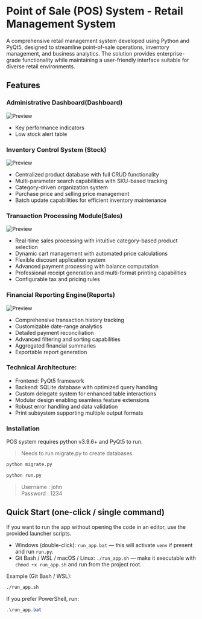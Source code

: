 # Point of Sale (POS) System - Retail Management System

A comprehensive retail management system developed using Python and PyQt5, designed to streamline point-of-sale operations, inventory management, and business analytics. The solution provides enterprise-grade functionality while maintaining a user-friendly interface suitable for diverse retail environments.


## Features

### Administrative Dashboard(Dashboard)

![Preview](https://raw.githubusercontent.com/Nadeera3784/POS_System/master/Data/dashboard.png)
- Key performance indicators 
- Low stock alert table

### Inventory Control System (Stock)

![Preview](https://raw.githubusercontent.com/Nadeera3784/POS_System/master/Data/stock.png)

- Centralized product database with full CRUD functionality
- Multi-parameter search capabilities with SKU-based tracking
- Category-driven organization system
- Purchase price and selling price management
- Batch update capabilities for efficient inventory maintenance


### Transaction Processing Module(Sales)

![Preview](https://raw.githubusercontent.com/Nadeera3784/POS_System/master/Data/sales.png)

- Real-time sales processing with intuitive category-based product selection
- Dynamic cart management with automated price calculations
- Flexible discount application system
- Advanced payment processing with balance computation
- Professional receipt generation and multi-format printing capabilities
- Configurable tax and pricing rules


### Financial Reporting Engine(Reports)

![Preview](https://raw.githubusercontent.com/Nadeera3784/POS_System/master/Data/reports.png)

- Comprehensive transaction history tracking
- Customizable date-range analytics
- Detailed payment reconciliation
- Advanced filtering and sorting capabilities
- Aggregated financial summaries
- Exportable report generation


### Technical Architecture:

- Frontend: PyQt5 framework
- Backend: SQLite database with optimized query handling
- Custom delegate system for enhanced table interactions
- Modular design enabling seamless feature extensions
- Robust error handling and data validation
- Print subsystem supporting multiple output formats


### Installation

POS system requires python v3.9.6+ and PyQt5 to run.

> Needs to run migrate.py to create databases.

```sh
python migrate.py
```


```sh
python run.py
```

> Username : john  
> Password : 1234  

## Quick Start (one-click / single command)

If you want to run the app without opening the code in an editor, use the provided launcher scripts.

- Windows (double-click): `run_app.bat` — this will activate `venv` if present and run `run.py`.
- Git Bash / WSL / macOS / Linux: `./run_app.sh` — make it executable with `chmod +x run_app.sh` and run from the project root.

Example (Git Bash / WSL):

```bash
./run_app.sh
```

If you prefer PowerShell, run:

```powershell
.\run_app.bat
```